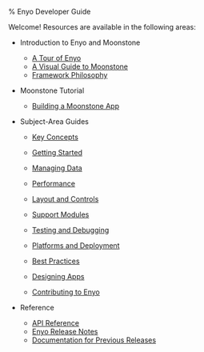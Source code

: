 ﻿% Enyo Developer Guide

Welcome!  Resources are available in the following areas:

* Introduction to Enyo and Moonstone

    * [A Tour of Enyo](getting-started/enyo-tour.html)
    * [A Visual Guide to Moonstone](getting-started/visual-guide.html)
    * [Framework Philosophy](getting-started/philosophy.html)

* Moonstone Tutorial

    * [Building a Moonstone App](getting-started/moonstone-app-tutorial.html)

* Subject-Area Guides

    * [Key Concepts](key-concepts/index.html)

    * [Getting Started](getting-started/index.html)

    * [Managing Data](building-apps/managing-data/index.html)

    * [Performance](building-apps/performance/index.html)

    * [Layout and Controls](building-apps/layout-and-controls.html)

    * [Support Modules](support-modules/index.html)

    * [Testing and Debugging](building-apps/testing-and-debugging/index.html)

    * [Platforms and Deployment](deploying-apps/index.html)

    * [Best Practices](best-practices/index.html)

    * [Designing Apps](design/index.html)

    * [Contributing to Enyo](contributing/index.html)

* Reference

    * [API Reference](../index.html)
    * [Enyo Release Notes](release-notes.html)
    * [Documentation for Previous Releases](previous-releases.html)
